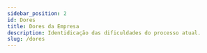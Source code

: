 ```yaml
---
sidebar_position: 2
id: Dores
title: Dores da Empresa
description: Identidicação das dificuldades do processo atual.
slug: /dores
---
```


